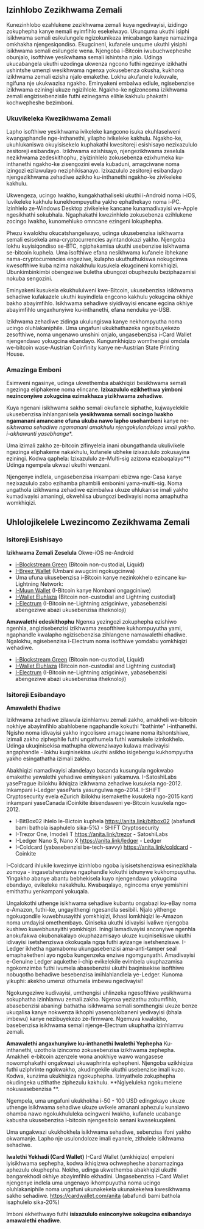 ## Izinhlobo Zezikhwama Zemali
Kunezinhlobo ezahlukene zezikhwama zemali kuya ngedivayisi, izidingo zokuphepha kanye nemali eyimfihlo esekelwayo. Ukunquma ukuthi isiphi isikhwama semali esikulungele ngizokunikeza imicabango kanye namazinga omkhakha njengesiqondiso. Ekugcineni, kufanele unqume ukuthi yisiphi isikhwama semali esilungele wena. Njengoba i-Bitcoin iwubuchwepheshe obunjalo, isofthiwe yesikwhama semali ishintsha njalo. Udinga ukucabangela ukuthi uzodinga ukwenza ngcono futhi ngezinye izikhathi ushintshe umenzi wesikhwama ngenxa yokusebenza okusha, kukhona izikhwama zemali ezisha njalo emakethe. Lokhu akufanele kukuvale, ngifuna nje ukukwazisa ngakho. Eminyakeni embalwa edlule, ngisebenzise izikhwama eziningi ukuze ngizihlole. Ngakho-ke ngizoncoma izikhwama zemali engizisebenzisile futhi ezinegama elihle kakhulu phakathi kochwepheshe bezimboni.

### Ukuvikeleka Kwezikhwama Zemali 
Lapho isofthiwe yesikhwama ivikeleke kangcono isuka ekuhlaselweni kwangaphandle nge-inthanethi, yilapho ivikeleke kakhulu. Ngakho-ke, ukuhlukaniswa okuyisisekelo kuphakathi kwesitoreji esishisayo nezixazululo zesitoreji esibandayo. Izikhwama ezishisayo, njengezikhwama zeselula nezikhwama zedeskithophu, ziyizinhlelo zokusebenza ezixhumeka ku-inthanethi ngakho-ke zisengozini evela kubaduni, amagciwane noma izingozi ezilawulayo neziphikisanayo. Izixazululo zesitoreji esibandayo njengezikhwama zehadiwe azikho ku-inthanethi ngakho-ke zivikeleke kakhulu.

Ukwengeza, ucingo lwakho, kungakhathaliseki ukuthi i-Android noma i-iOS, luvikeleke kakhulu kunekhompuyutha yakho ephathekayo noma i-PC. Izinhlelo ze-Windows Desktop zivikeleke kancane kunamadivayisi we-Apple ngesikhathi sokubhala. Ngaphakathi kwezinhlelo zokusebenza ezihlukene zocingo lwakho, kunomehluko omncane ezingeni lokuphepha.

Phezu kwalokhu okucatshangelwayo, udinga ukusebenzisa isikhwama semali esisekela ama-cryptocurrencies ayintandokazi yakho. Njengoba lokhu kuyisiqondiso se-BTC, ngiphakamisa ukuthi usebenzise isikhwama se-bitcoin kuphela. Uma isofthiwe efana nesikhwama kufanele ibhekane nama-cryptocurrencies engeziwe, kulapho ukuthuthukiswa nokugcinwa kwesofthiwe kuba nzima nakakhulu kusukela ekugcineni komkhiqizi. Ubunkimbinkimbi obengeziwe buletha ubungozi obuphezulu beziphazamisi nokuba sengozini.

Eminyakeni kusukela ekukhululweni kwe-Bitcoin, ukusebenzisa isikhwama sehadiwe kufakazele ukuthi kuyindlela engcono kakhulu yokugcina okhiye bakho abayimfihlo. Isikhwama sehadiwe siyidivayisi encane egcina okhiye abayimfihlo ungaxhunyiwe ku-inthanethi, efana nenduku ye-USB.

Izikhwama zehadiwe zidinga ukulungiswa kanye nekhompyutha noma ucingo oluhlakaniphile. Uma ungafuni ukukhathazeka ngezibuyekezo zesofthiwe, noma ungenawo umshini onjalo, ungasebenzisa i-Card Wallet njengendawo yokugcina ebandayo. Kungumkhiqizo womthengisi omdala we-bitcoin wase-Austrian Coinfinity kanye ne-Austrian State Printing House.

### Amazinga Emboni
Esimweni ngasinye, udinga ukwethemba abakhiqizi besikhwama semali ngezinga eliphakeme noma elincane. **Izixazululo ezikhethwa yimboni nezinconyiwe zokugcina ezimakhaza yizikhwama zehadiwe**.

Kuya ngenani isikhwama sakho semali okufanele siphathe, kujwayelekile ukusebenzisa inhlanganisela **yesikhwama semali socingo lwakho ngamanani amancane ofuna ukuba nawo lapho usohambeni** kanye ne-*sikhwama sehadiwe ngamanani amakhulu njengokulondoloza imali yakho. i-akhawunti yasebhange**.

Uma izimali zakho ze-bitcoin zifinyelela inani obungathanda ukulivikele ngezinga eliphakeme nakakhulu, kufanele ubheke izixazululo zokusayina eziningi. Kodwa qaphela: Izixazululo ze-Multi-sig azizona ezabaqalayo**! Udinga ngempela ukwazi ukuthi wenzani.

Njengenye indlela, ungasebenzisa inkampani ebizwa nge-Casa kanye nezixazululo zabo ezihamba phambili embonini yama-multi-sig. Noma ungathola izikhwama zehadiwe ezimbalwa ukuze uhlukanise imali yakho kumadivayisi amaningi, okwehlisa ubungozi bedivayisi noma amaphutha womkhiqizi.

## Uhlolojikelele Lwezincomo Zezikhwama Zemali
### Isitoreji Esishisayo
**Izikhwama Zemali Zeselula**
Okwe-iOS ne-Android

* [i-Blockstream Green](https://blockstream.com/green/) (Bitcoin non-custodial, Liquid)
* [I-Breez Wallet](https://breez.technology/) (Umbani awugcini ngokugcinwa)
* Uma ufuna ukusebenzisa i-Bitcoin kanye nezinkokhelo ezincane ku-Lightning Network:
* [I-Muun Wallet](https://muun.com/) (I-Bitcoin kanye Nombani ongagciniwe)
* [I-Wallet Eluhlaza](https://bluewallet.io/) (Bitcoin non-custodial and Lightning custodial)
* [I-Electrum](https://electrum.org) (I-Bitcoin ne-Lightning azigciniwe, yabasebenzisi abengeziwe abazi ukusebenzisa itheknoloji)

**Amawalethi edeskithophu**
Ngenxa yezingozi zokuphepha ezishiwo ngenhla, angizisebenzisi izikhwama zesofthiwe kukhompuyutha yami, ngaphandle kwalapho ngizisebenzisa zihlangene namawalethi ehadiwe. Ngalokhu, ngisebenzisa i-Electrum noma isofthiwe yomdabu yomkhiqizi wehadiwe.

* [i-Blockstream Green](https://blockstream.com/green/) (Bitcoin non-custodial, Liquid)
* [I-Wallet Eluhlaza](https://bluewallet.io/) (Bitcoin non-custodial and Lightning custodial)
* [I-Electrum](https://electrum.org) (I-Bitcoin ne-Lightning azigciniwe, yabasebenzisi abengeziwe abazi ukusebenzisa itheknoloji)

### Isitoreji Esibandayo
**Amawalethi Ehadiwe**

Izikhwama zehadiwe zilawula izinhlamvu zemali zakho, amakheli we-bitcoin nokhiye abayimfihlo abahlobene ngaphandle kokuthi "bathinte" i-inthanethi. Ngisho noma idivayisi yakho ingcoliswe amagciwane noma itshontshiwe, izimali zakho ziphephile futhi ungathumela futhi wamukele izinkokhelo. Udinga ukuqinisekisa mathupha okwenziwayo kulawa madivayisi angaphandle - lokhu kuqinisekisa ukuthi asikho isigebengu kukhompyutha yakho esingathatha izimali zakho.

Abakhiqizi namadivayisi alandelayo basanda kusungula ngokwabo emakethe yewalethi yehadiwe eminyakeni yakamuva. I-SatoshiLabs yasePrague ibilokhu ikhiqiza izikhwama zehadiwe kusukela ngo-2012. Inkampani i-Ledger yaseParis yasungulwa ngo-2014. I-SHIFT Cryptosecurity evela eZurich ibilokhu isemakethe kusukela ngo-2015 kanti inkampani yaseCanada iCoinkite ibisendaweni ye-Bitcoin kusukela ngo-2012.

* I-BitBox02 ihlelo le-Bictoin kuphela https://anita.link/bitbox02 (abafundi bami bathola isaphulelo sika-5%) - SHIFT Cryptosecurity
* I-Trezor One, Imodeli T https://anita.link/trezor - SatoshiLabs
* I-Ledger Nano S, Nano X https://anita.link/ledger - Ledger
* I-Coldcard (yabasebenzisi be-tech-savvy) https://anita.link/coldcard - Coinkite

I-Coldcard ihlukile kwezinye izinhlobo ngoba iyisisetshenziswa esinezikhala zomoya - ingasetshenziswa ngaphandle kokuthi ixhunywe kukhompuyutha. Yingakho abanye abantu bebhekisela kuyo njengendawo yokugcina ebandayo, evikeleke nakakhulu. Kwabaqalayo, ngincoma enye yemishini emithathu yenkampani yokuqala.

Ungalokothi uthenge isikhwama sehadiwe kubantu ongabazi ku-eBay noma e-Amazon, futhi-ke, ungayithengi ngesandla sesibili. Njalo yithenge ngokuqondile kuwebhusayithi yomkhiqizi, ikhasi lomkhiqizi le-Amazon noma umdayisi omethembayo. Qiniseka ukuthi idivayisi ivaliwe njengoba kushiwo kuwebhusayithi yomkhiqizi. Iningi lamadivayisi anconyiwe ngenhla anokufakwa okubonakalayo okuphazamisayo ukuze kuqinisekiswe ukuthi idivayisi isetshenziswa okokuqala ngqa futhi ayizange isetshenziswe. I-Ledger ikhetha ngamabomu ukungasebenzisi ama-anti-tamper seal emaphaketheni ayo ngoba kungenzeka enziwe ngomgunyathi. Amadivayisi e-Genuine Ledger aqukethe i-chip evikelekile evimbela ukuphazamisa ngokomzimba futhi ivumela abasebenzisi ukuthi baqinisekise isofthiwe nobuqotho behadiwe besebenzisa imihlahlandlela ye-Ledger. Kunoma yikuphi: akekho umenzi othumela imbewu ngedivayisi!

Ngokungeziwe kudivayisi, umthengisi uhlinzeka ngesofthiwe yesikhwama sokuphatha izinhlamvu zemali zakho. Ngenxa yezizathu zobumfihlo, abasebenzisi abaningi bathatha isikhwama semali somthengisi ukuze benze ukuqalisa kanye nokwenza ikhophi yasenqolobaneni yedivayisi (bhala imbewu) kanye nezibuyekezo ze-firmware. Ngemuva kwalokho, basebenzisa isikhwama semali njenge-Electrum ukuphatha izinhlamvu zemali.

**Amawalethi angaxhunyiwe ku-inthanethi**
**Iwalethi Yephepha**
Ku-inthanethi, uzothola izincomo zokusebenzisa izikhwama zephepha. Amakheli e-bitcoin azenzele wona anokhiye wawo wangasese nowomphakathi ongakwazi ukuwaphrinta ephepheni. Njengoba uzikhiqiza futhi uziphrinte ngokwakho, akudingekile ukuthi usebenzise imali kuzo. Kodwa, kunzima ukukhiqiza ngokuphepha. Izinyathelo zokuphepha okudingeka uzithathe ziphezulu kakhulu. **Ngiyeluleka ngokumelene nokuwasebenzisa **.

Ngempela, uma ungafuni ukukhokha i-50 - 100 USD edingekayo ukuze uthenge isikhwama sehadiwe ukuze uvikele amanani aphezulu kunalawo ohamba nawo ngokukhululeka ocingweni lwakho, kufanele ucabange kabusha ukusebenzisa i-bitcoin njengesitolo senani kwasekuqaleni.

Uma ungakwazi ukukhokhela isikhwama sehadiwe, sebenzisa ifoni yakho okwamanje. Lapho nje usulondoloze imali eyanele, zitholele isikhwama sehadiwe.

**Iwalethi Yekhadi (Card Wallet)**
I-Card Wallet (umkhiqizo) empeleni iyisikhwama sephepha, kodwa ikhiqizwa ochwepheshe abanamazinga aphezulu okuphepha. Nokho, udinga ukwethemba abakhiqizi ukuthi bangarekhodi okhiye abayimfihlo ekhadini. Ungasebenzisa i-Card Wallet njengenye indlela uma ungenayo ikhompuyutha noma ucingo oluhlakaniphile noma ungafuni ukunakekela ukunakekelwa kwesikhwama sakho sehadiwe. https://cardwallet.com/anita (abafundi bami bathola isaphulelo sika-20%)

Imboni ekhethwayo futhi **isixazululo esinconyiwe sokugcina esibandayo amawalethi ehadiwe**.

